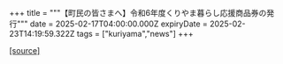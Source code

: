 +++
title = """【町民の皆さまへ】令和6年度くりやま暮らし応援商品券の発行"""
date = 2025-02-17T04:00:00.000Z
expiryDate = 2025-02-23T14:19:59.322Z
tags = ["kuriyama","news"]
+++


[[source]](https://www.town.kuriyama.hokkaido.jp/soshiki/53/22496.html)
